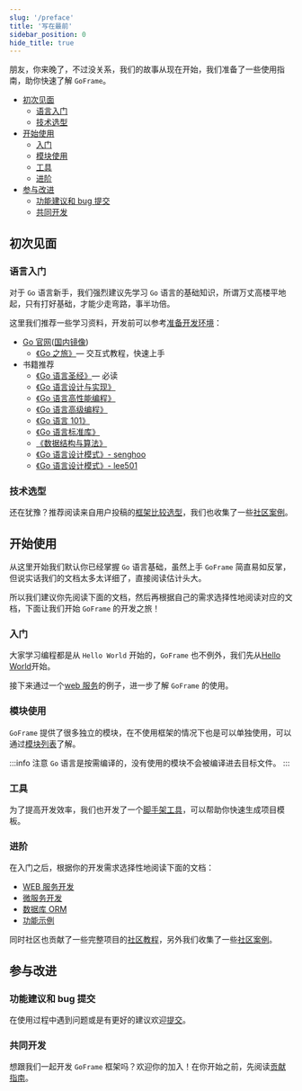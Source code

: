 ```yaml
---
slug: '/preface'
title: '写在最前'
sidebar_position: 0
hide_title: true
---
```


朋友，你来晚了，不过没关系，我们的故事从现在开始，我们准备了一些使用指南，助你快速了解 `GoFrame`。

- [初次见面](#初次见面)
  - [语言入门](#语言入门)
  - [技术选型](#技术选型)
- [开始使用](#开始使用)
  - [入门](#入门)
  - [模块使用](#模块使用)
  - [工具](#工具)
  - [进阶](#进阶)
- [参与改进](#参与改进)
  - [功能建议和 bug 提交](#功能建议和-bug-提交)
  - [共同开发](#共同开发)

## 初次见面

### 语言入门

对于 `Go` 语言新手，我们强烈建议先学习 `Go` 语言的基础知识，所谓万丈高楼平地起，只有打好基础，才能少走弯路，事半功倍。

这里我们推荐一些学习资料，开发前可以参考[准备开发环境](/docs/install-go)：

- [Go 官网](https://go.dev/)([国内镜像](https://golang.google.cn/))
  - [《Go 之旅》](https://tour.go-zh.org/)— 交互式教程，快速上手
- 书籍推荐
  - [《Go 语言圣经》](http://books.studygolang.com/gopl-zh/)— 必读
  - [《Go 语言设计与实现》](https://draven.co/golang/)
  - [《Go 语言高性能编程》](https://geektutu.com/post/high-performance-go.html)
  - [《Go 语言高级编程》](https://chai2010.cn/advanced-go-programming-book/)
  - [《Go 语言 101》](https://gfw.go101.org/)
  - [《Go 语言标准库》](https://books.studygolang.com/The-Golang-Standard-Library-by-Example/)
  - [《数据结构与算法》](https://github.com/yezihack/algo)
  - [《Go 语言设计模式》- senghoo](https://github.com/senghoo/golang-design-pattern)
  - [《Go 语言设计模式》- lee501](https://github.com/lee501/go-patterns)

### 技术选型

还在犹豫？推荐阅读来自用户投稿的[框架比较选型](/articles/framework-comparison-goframe-beego-iris-gin)，我们也收集了一些[社区案例](/showcase)。

## 开始使用

从这里开始我们默认你已经掌握 `Go` 语言基础，虽然上手 `GoFrame` 简直易如反掌，但说实话我们的文档太多太详细了，直接阅读估计头大。

所以我们建议你先阅读下面的文档，然后再根据自己的需求选择性地阅读对应的文档，下面让我们开始 `GoFrame` 的开发之旅！

### 入门

大家学习编程都是从 `Hello World` 开始的，`GoFrame` 也不例外，我们先从[Hello World](/quick/install)开始。

接下来通过一个[web 服务](/quick/hello-world)的例子，进一步了解 `GoFrame` 的使用。

### 模块使用

`GoFrame` 提供了很多独立的模块，在不使用框架的情况下也是可以单独使用，可以通过[模块列表](/docs/components)了解。

:::info 注意
`Go` 语言是按需编译的，没有使用的模块不会被编译进去目标文件。
:::

### 工具

为了提高开发效率，我们也开发了一个[脚手架工具](/quick/scaffold)，可以帮助你快速生成项目模板。

### 进阶

在入门之后，根据你的开发需求选择性地阅读下面的文档：

- [WEB 服务开发](/docs/web)
- [微服务开发](/docs/micro-service)
- [数据库 ORM](/docs/core/gdb)
- [功能示例](/examples/grpc)

同时社区也贡献了一些完整项目的[社区教程](/course)，另外我们收集了一些[社区案例](https://goframe.org/showcase)。

## 参与改进

### 功能建议和 bug 提交

在使用过程中遇到问题或是有更好的建议欢迎[提交](https://github.com/gogf/gf/issues)。

### 共同开发

想跟我们一起开发 `GoFrame` 框架吗？欢迎你的加入！在你开始之前，先阅读[贡献指南](/supportus/pr)。
